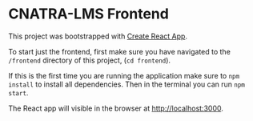 # CNATRA-LMS Frontend

This project was bootstrapped with [Create React App](https://github.com/facebook/create-react-app).

To start just the frontend, first make sure you have navigated to the `/frontend` directory of this project, (`cd frontend`).

If this is the first time you are running the application make sure to `npm install` to install all dependencies.
Then in the terminal you can run `npm start`.

The React app will visible in the browser at [http://localhost:3000](http://localhost:3000).
